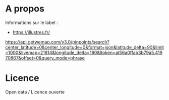 

A propos
========

Informations sur le label :
* https://illustres.fr/

https://api.getwemap.com/v3.0/pinpoints/search?center_latitude=0&center_longitude=0&format=json&latitude_delta=90&limit=1000&livemap=21814&longitude_delta=180&ltoken=at56a0ffab3b79a5.41970867&offset=0&query_mode=phrase

Licence
=======

Open data / Licence ouverte


